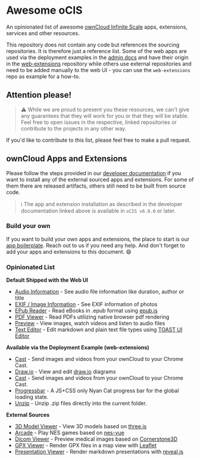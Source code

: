 # Awesome oCIS

An opinionated list of awesome [ownCloud Infinite Scale](https://github.com/owncloud/ocis) apps, extensions, services and other resources.

This repository does not contain any code but references the sourcing repositories. It is therefore just a reference list. Some of the web apps are used via the deployment examples in the [admin docs](https://doc.owncloud.com/ocis/next/depl-examples/ubuntu-compose/ubuntu-compose-prod.html) and have their origin in the [web-extensions](https://github.com/owncloud/web-extensions) repository while others use external repositories and need to be added manually to the web UI - you can use the `web-extensions` repo as example for a how-to.

## Attention please!

> :warning: While we are proud to present you these resources, we can't give any guarantees that they will work for you or that they will be stable. Feel free to open issues in the respective, linked repositories or contribute to the projects in any other way.

If you'd like to contribute to this list, please feel free to make a pull request.

## ownCloud Apps and Extensions

Please follow the steps provided in our [developer documentation](https://owncloud.dev/services/web/#web-apps) if you want to install any of the
external sourced apps and extensions. For some of them there are released artifacts, others still need to be built from source code.

> :information_source: The app and extension installation as described in the developer documentation linked above is available in `oCIS v6.0.0` or later.

### Build your own

If you want to build your own apps and extensions, the place to start is our [app boilerplate](https://github.com/owncloud/web-app-skeleton).
Reach out to us if you need any help. And don't forget to add your apps and extensions to this document. 😄

### Opinionated List

**Default Shipped with the Web UI**
* [Audio Information](https://github.com/owncloud/web/blob/2137305f8ded7f845dc262c424b196742c76c9a0/packages/web-app-files/src/composables/extensions/useFileSideBars.ts#L166) - See audio file information like duration, author or title
* [EXIF / Image Information](https://github.com/owncloud/web/blob/2137305f8ded7f845dc262c424b196742c76c9a0/packages/web-app-files/src/composables/extensions/useFileSideBars.ts#L145) - See EXIF information of photos
* [EPub Reader](https://github.com/owncloud/web/tree/master/packages/web-app-epub-reader) - Read eBooks in .epub format using [epub.js](https://github.com/futurepress/epub.js)
* [PDF Viewer](https://github.com/owncloud/web/tree/master/packages/web-app-pdf-viewer) - Read PDFs utilizing native browser pdf rendering 
* [Preview](https://github.com/owncloud/web/tree/master/packages/web-app-preview) - View images, watch videos and listen to audio files
* [Text Editor](https://github.com/owncloud/web/tree/master/packages/web-app-text-editor) - Edit markdown and plain text file types using [TOAST UI Editor](https://ui.toast.com/tui-editor) 

**Available via the Deployment Example (web-extensions)**
* [Cast](https://github.com/owncloud/web-extensions/tree/main/packages/web-app-cast) - Send images and videos from your ownCloud to your Chrome Cast.
* [Draw.io](https://github.com/owncloud/web-extensions/tree/main/packages/web-app-draw-io) - View and edit [draw.io](https://www.draw.io) diagrams
* [Cast](https://github.com/owncloud/web-extensions/tree/main/packages/web-app-cast) - Send images and videos from your ownCloud to your Chrome Cast.
* [Progressbar](https://github.com/owncloud/web-extensions/tree/main/packages/web-app-progress-bars) - A JS+CSS only Nyan Cat progress bar for the global loading state. 
* [Unzip](https://github.com/owncloud/web-extensions/tree/main/packages/web-app-unzip) - Unzip .zip files directly into the current folder.

**External Sources**
* [3D Model Viewer](https://github.com/saw-jan/web-app-3dmodel-viewer) - View 3D models based on [three.js](https://threejs.org)
* [Arcade](https://github.com/fschade/ocis-arcade) - Play NES games based on [nes-vue](https://github.com/taiyuuki/nes-vue)
* [Dicom Viewer](https://github.com/owncloud/web-app-dicom-viewer) - Preview medical images based on [Cornerstone3D](https://www.cornerstonejs.org)
* [GPX Viewer](https://github.com/dschmidt/web-app-gpx-viewer) - Render GPX files in a map view with [Leaflet](https://leafletjs.com)
* [Presentation Viewer](http://github.com/JankariTech/web-app-presentation-viewer) - Render markdown presentations with [reveal.js](https://revealjs.com)
